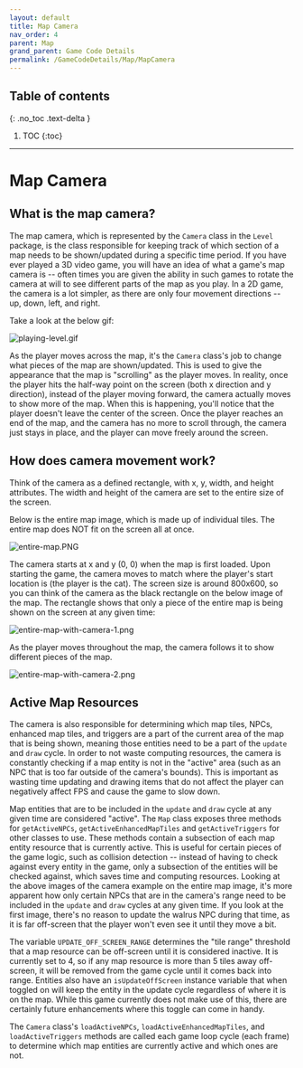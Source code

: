 ```yaml
---
layout: default
title: Map Camera
nav_order: 4
parent: Map
grand_parent: Game Code Details
permalink: /GameCodeDetails/Map/MapCamera
---
```


## Table of contents
{: .no_toc .text-delta }

1. TOC
{:toc}

---

# Map Camera

## What is the map camera?

The map camera, which is represented by the `Camera` class in the `Level` package, is the class responsible for keeping track of which section of a map needs to be shown/updated during a specific time period. 
If you have ever played a 3D video game, you will have an idea of what a game's map camera is -- often times you are given the ability in such games to rotate the camera at will to see different parts of the map as you play.
In a 2D game, the camera is a lot simpler, as there are only four movement directions -- up, down, left, and right.

Take a look at the below gif:

![playing-level.gif](../../../assets/images/playing-level.gif)

As the player moves across the map, it's the `Camera` class's job to change what pieces of the map are shown/updated. 
This is used to give the appearance that the map is "scrolling" as the player moves. 
In reality, once the player hits the half-way point on the screen (both x direction and y direction),
instead of the player moving forward, the camera actually moves to show more of the map.
When this is happening, you'll notice that the player doesn't leave the center of the screen. 
Once the player reaches an end of the map, and the camera has no more to scroll through, the camera just stays in place, and the player can move freely around the screen.

## How does camera movement work?

Think of the camera as a defined rectangle, with x, y, width, and height attributes. 
The width and height of the camera are set to the entire size of the screen.

Below is the entire map image, which is made up of individual tiles. The entire map does NOT fit on the screen all at once.

![entire-map.PNG](../../../assets/images/entire-map.PNG)

 
The camera starts at x and y (0, 0) when the map is first loaded. 
Upon starting the game, the camera moves to match where the player's start location is (the player is the cat). 
The screen size is around 800x600, so you can think of the camera as the black rectangle on the below image of the map. 
The rectangle shows that only a piece of the entire map is being shown on the screen at any given time:

![entire-map-with-camera-1.png](../../../assets/images/entire-map-with-camera-1.png)

As the player moves throughout the map, the camera follows it to show different pieces of the map.

![entire-map-with-camera-2.png](../../../assets/images/entire-map-with-camera-2.png)


## Active Map Resources

The camera is also responsible for determining which map tiles, NPCs, enhanced map tiles, and triggers
are a part of the current area of the map that is being shown, meaning those entities need to be a part of the `update` and `draw` cycle. 
In order to not waste computing resources, the camera is constantly checking if a map entity is not in the "active" area (such as an NPC that is too far outside of the camera's bounds).
This is important as wasting time updating and drawing items that do not affect the player can negatively affect FPS and cause the game to slow down.

Map entities that are to be included in the `update` and `draw` cycle at any given time are considered "active".
The `Map` class exposes three methods for `getActiveNPCs`, `getActiveEnhancedMapTiles` and `getActiveTriggers` for other classes to use. 
These methods contain a subsection of each map entity resource that is currently active. This is useful for certain pieces of the game logic, such as collision detection -- instead of having to check against every entity in the game, only a subsection of the entities will be checked against, which saves time and computing resources. 
Looking at the above images of the camera example on the entire map image, it's more apparent how only certain NPCs that are in the camera's range need to be included in the `update` and `draw` cycles at any given time. 
If you look at the first image, there's no reason to update the walrus NPC during that time, as it is far off-screen that the player won't even see it until they move a bit.

The variable `UPDATE_OFF_SCREEN_RANGE` determines the "tile range" threshold that a map resource can be off-screen until it is considered inactive.
It is currently set to 4, so if any map resource is more than 5 tiles away off-screen, it will be removed from the game cycle until it comes back into range.
Entities also have an `isUpdateOffScreen` instance variable that when toggled on will keep the entity in the update cycle regardless of where it is on the map.
While this game currently does not make use of this, there are certainly future enhancements where this toggle can come in handy.

The `Camera` class's `loadActiveNPCs`, `loadActiveEnhancedMapTiles`, and `loadActiveTriggers` methods are called each game loop cycle (each frame)
to determine which map entities are currently active and which ones are not.